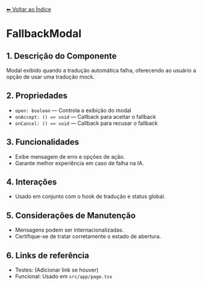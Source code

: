 [⬅ Voltar ao Índice](../README_INDEX.md)

# FallbackModal

## 1. Descrição do Componente
Modal exibido quando a tradução automática falha, oferecendo ao usuário a opção de usar uma tradução mock.

## 2. Propriedades
- `open: boolean` — Controla a exibição do modal
- `onAccept: () => void` — Callback para aceitar o fallback
- `onCancel: () => void` — Callback para recusar o fallback

## 3. Funcionalidades
- Exibe mensagem de erro e opções de ação.
- Garante melhor experiência em caso de falha na IA.

## 4. Interações
- Usado em conjunto com o hook de tradução e status global.

## 5. Considerações de Manutenção
- Mensagens podem ser internacionalizadas.
- Certifique-se de tratar corretamente o estado de abertura.

## 6. Links de referência
- Testes: (Adicionar link se houver)
- Funcional: Usado em `src/app/page.tsx`
